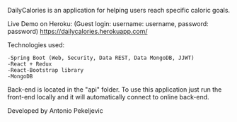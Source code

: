 DailyCalories is an application for helping users reach specific caloric goals.

Live Demo on Heroku: (Guest login: username: username, password: password)
https://dailycalories.herokuapp.com/

Technologies used:

	-Spring Boot (Web, Security, Data REST, Data MongoDB, JJWT)
	-React + Redux
	-React-Bootstrap library
	-MongoDB
	
Back-end is located in the "api" folder.
To use this application just run the front-end locally and it will automatically connect to online back-end.

Developed by Antonio Pekeljevic
